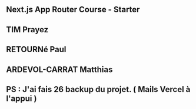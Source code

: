 ## Next.js App Router Course - Starter

## TIM Prayez
## RETOURNé Paul
## ARDEVOL-CARRAT Matthias
## PS : J'ai fais 26 backup du projet. ( Mails Vercel à l'appui )
